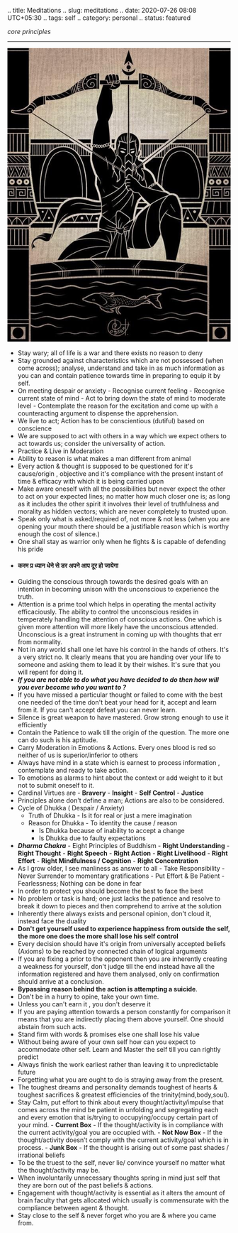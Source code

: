 .. title: Meditations
.. slug: meditations
.. date: 2020-07-26 08:08 UTC+05:30
.. tags: self
.. category: personal
.. status: featured

*core principles*
<!-- TEASER_END -->

***
<img class="verticalimage" src="/images/arjun.jpg" />

- Stay wary; all of life is a war and there exists no reason to deny
- Stay grounded against characteristics which are not possessed (when come across); analyse, understand and take in as much information as you can and contain patience towards time in preparing to equip it by self.
- On meeting despair or anxiety
	  - Recognise current  feeling
	  - Recognise current state of mind
	  - Act to bring down the state of mind to moderate level
	  - Contemplate the reason for the excitation and come up with a counteracting argument to dispense the apprehension.
- We live to act; Action has to be conscientious (dutiful) based on conscience
- We are supposed to act with others in a way which we expect others to act towards us; consider the universality of action.
- Practice & Live in Moderation
- Ability to reason is what makes a man different from animal
- Every action & thought is supposed to be questioned for it's cause/origin , objective and it's compliance with the present instant of time & efficacy with which it is being carried upon
- Make aware oneself with all the possibilities but never expect the other to act on your expected lines; no matter how much closer one is; as long as it includes the other spirit it involves their level of truthfulness and morality as hidden vectors; which are never completely to trusted upon.
- Speak only what is asked/required of, not more & not less (when you are opening your mouth there should be a justifiable reason which is worthy enough the cost of silence.)
- One shall stay as warrior only when he fights & is capable of defending his pride
- #### **करम प्र ध्यान धेने से डर अपने आप दूर हो जायेगा**
- Guiding the conscious through towards the desired goals with an intention in becoming unison with the unconscious to experience the truth.
- Attention is a prime tool which helps in operating the mental activity efficaciously. The ability to control the unconscious resides in temperately handling the attention of conscious actions. One which is given more attention will more likely have the unconscious attended. Unconscious is a great instrument in coming up with thoughts that err from normality.
- Not in any world shall one let have his control in the hands of others. It's a very strict no. It clearly means that you are handing over your life to someone and asking them to lead it by their wishes. It's sure that you will repent for doing it.
- ***If you are not able to do what you have decided to do then how will you ever become who you want to ?*** 
- If you have missed a particular thought or failed to come with the best one needed of the time don't beat your head for it, accept  and learn from it. If you can't accept defeat you can never learn.
- Silence is great weapon to have mastered.  Grow strong enough to use it efficiently
- Contain the Patience to walk till the origin of the question. The more one can do such is his aptitude.
- Carry Moderation in Emotions & Actions. Every ones blood is red so neither of us is superior/inferior to others
- Always have mind in a state which is earnest to process information , contemplate and ready to take action.
- To emotions as alarms to hint about the context or add weight to it but not to submit oneself to it.
- Cardinal Virtues are 
	  - **Bravery**
	  - **Insight**
	  - **Self Control**
	  - **Justice**
- Principles alone don't define a man; Actions are also to be considered.
- Cycle of Dhukka ( Despair / Anxiety)
	- Truth of Dhukka - Is it for real or just a mere imagination
	- Reason for Dhukka - To identity the cause / reason
		- Is Dhukka because of inability to accept a change
		- Is Dhukka due to faulty expectations
- ***Dharma Chakra*** - Eight Principles of Buddhism
	  - **Right Understanding**
	  - **Right Thought**
	  - **Right Speech**
	  - **Right Action**
	  - **Right Livelihood**
	  - **Right Effort**
	  - **Right Mindfulness / Cognition** 
	  - **Right Concentration**
- As I grow older, I see manliness as answer to all
	  - Take Responsibility
	  - Never Surrender to momentary gratifications
	  - Put Effort & Be Patient
	  - Fearlessness; Nothing can be done in fear
- In order to protect you should become the best to face the best
- No problem or task is hard; one just lacks the patience and resolve to break it down to pieces and then comprehend to arrive at the solution
- Inherently there always exists and personal opinion, don't cloud it, instead face the duality
- **Don't get yourself used to experience happiness from outside the self, the more one does the more shall lose his self control**
- Every decision should have it's origin from universally accepted beliefs (Axioms) to be reached by connected chain of logical arguments
- If you are fixing a prior to the opponent then you are inherently creating a weakness for yourself, don't judge till the end instead have all the information registered and have them analysed, only on confirmation should arrive at a conclusion.
- **Bypassing reason behind the action is attempting a suicide**.
- Don't be in a hurry to opine, take your own time.
- Unless you can't earn it , you don't deserve it
- If you are paying attention towards a person constantly for comparison it means that you are indirectly placing them above yourself. One should abstain from such acts.
- Stand firm with words & promises else one shall lose his value
- Without being aware of your own self how can you expect to accommodate other self. Learn and Master the self till you can rightly predict  
- Always finish the work earliest rather than leaving it to unpredictable future
- Forgetting what you are ought to do is straying away from the present. 
- The toughest dreams and personality demands toughest of hearts & toughest sacrifices & greatest efficiencies of the trinity(mind,body,soul).
- Stay Calm, put effort to think about every thought/activity/impulse that comes across the mind be patient in unfolding and segregating each and every emotion that is/trying to occupying/occupy certain part of your mind.
	  - **Current Box** - If the thought/activity is in compliance with the current activity/goal you are occupied with.
	  - **Not Now Box** - If the thought/activity doesn’t comply with the current activity/goal which is in process.
	  - **Junk Box** - If the thought is arising out of some past shades / irrational beliefs
- To be the truest to the self, never lie/ convince yourself no matter what the thought/activity may be.
- When involuntarily unnecessary thoughts spring in mind just self that they are born out of the past beliefs & actions.
- Engagement with thought/activity is essential as it alters the amount of brain faculty that gets allocated which usually is commensurate with the compliance between agent & thought.
- Stay close to the self & never forget who you are & where you came from.